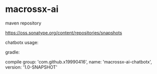 # macrossx-ai

maven repository

https://oss.sonatype.org/content/repositories/snapshots

chatbotx usage:

gradle:

compile group: 'com.github.x19990416', name: 'macrossx-ai-chatbotx', version: '1.0-SNAPSHOT'

